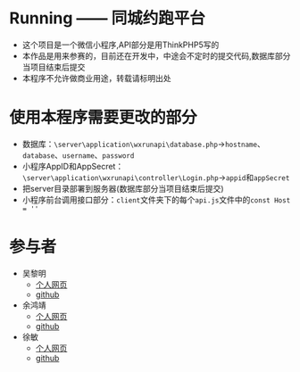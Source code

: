 ﻿Running —— 同城约跑平台
======================

* 这个项目是一个微信小程序,API部分是用ThinkPHP5写的
* 本作品是用来参赛的，目前还在开发中，中途会不定时的提交代码,数据库部分当项目结束后提交
* 本程序不允许做商业用途，转载请标明出处

# 使用本程序需要更改的部分

* 数据库：`\server\application\wxrunapi\database.php`->`hostname`、`database`、`username`、`password`
* 小程序AppID和AppSecret：`\server\application\wxrunapi\controller\Login.php`->`appid`和`appSecret`
* 把server目录部署到服务器(数据库部分当项目结束后提交)
* 小程序前台调用接口部分：`client`文件夹下的每个`api.js`文件中的`const Host = ''`

# 参与者

* 吴黎明
    * [个人网页](http://itliming.cn/)
    * [github](https://github.com/wuliming123)
* 余鸿靖
    * [个人网页](http://yuhongjing.cn/)
    * [github](https://github.com/yuhongjing)
* 徐敏
    * [个人网页](http://future-dream-xm.com/)
    * [github](https://github.com/xm-428)
